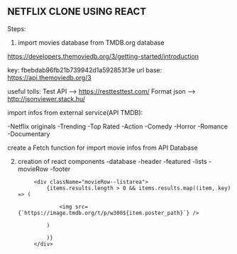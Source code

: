 ## NETFLIX CLONE USING REACT


Steps:

1) import movies database from TMDB.org database

https://developers.themoviedb.org/3/getting-started/introduction

key: fbebdab96fb21b739942d1a592853f3e
url base: https://api.themoviedb.org/3


useful tolls:
Test API  --> https://resttesttest.com/
Format json --> http://jsonviewer.stack.hu/


import infos from external service(API TMDB):

-Netflix originals
-Trending 
-Top Rated
-Action
-Comedy
-Horror
-Romance
-Documentary

create a Fetch function for import movie infos from API Database

2) creation of react components
    -database
    -header
    -featured
    -lists
    -movieRow
    -footer






            <div className="movieRow--listarea">
                {items.results.length > 0 && items.results.map((item, key) => (
                    
                    <img src= {`https://image.tmdb.org/t/p/w300${item.poster_path}`} />
                    
                )
                
                )}
            </div>
